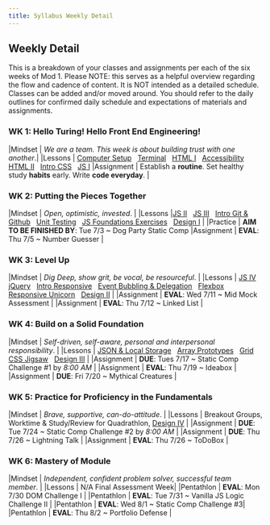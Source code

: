 ```yaml
---
title: Syllabus Weekly Detail
---
```


## Weekly Detail
This is a breakdown of your classes and assignments per each of the six weeks of Mod 1. Please NOTE: this serves as a helpful overview regarding the flow and cadence of content. It is NOT intended as a detailed schedule. Classes can be added and/or moved around. You should refer to the daily outlines for confirmed daily schedule and expectations of materials and assignments.

### WK 1: Hello Turing! Hello Front End Engineering!

|Mindset     | _We are a team. This week is about building trust with one another_.|
|Lessons     | [Computer Setup](http://frontend.turing.io/lessons/module-1/computer-setup.html) &nbsp; [Terminal](http://frontend.turing.io/lessons/module-1/getting-around-in-the-terminal.html) &nbsp; [HTML I](http://frontend.turing.io/lessons/module-1/html-1.html) &nbsp; [Accessibility](http://frontend.turing.io/lessons/module-1/web-accessibility.html) &nbsp; [HTML II](http://frontend.turing.io/lessons/module-1/html-2.html) &nbsp; [Intro CSS](http://frontend.turing.io/lessons/module-1/css-1.html) &nbsp; [JS I](http://frontend.turing.io/lessons/module-1/js-1.html)
|Assignment  | Establish a __routine__. Set healthy study __habits__ early. Write __code everyday__. |

### WK 2: Putting the Pieces Together

|Mindset     | _Open, optimistic, invested_. |
|Lessons     |[JS II](http://frontend.turing.io/lessons/module-1/js-2.html) &nbsp; [JS III](http://frontend.turing.io/lessons/module-1/js-3-dom-manipulation.html) &nbsp; [Intro Git & Github](http://frontend.turing.io/lessons/module-1/git-and-github.html) &nbsp; [Unit Testing](http://frontend.turing.io/lessons/module-1/introduction-to-testing-javascript.html) &nbsp; [JS Foundations Exercises](https://github.com/turingschool-examples/javascript-foundations) &nbsp; [Design I](http://frontend.turing.io/lessons/module-1/design-1.html) |
|Practice    | __AIM TO BE FINISHED BY__: Tue 7/3 ~ Dog Party Static Comp
|Assignment  | __EVAL__: Thu 7/5 ~ Number Guesser |

### WK 3: Level Up

|Mindset     | _Dig Deep, show grit, be vocal, be resourceful_. |
|Lessons     | [JS IV](http://frontend.turing.io/lessons/module-1/js-4.html) &nbsp; [jQuery](http://frontend.turing.io/lessons/module-1/introduction-to-jquery.html) &nbsp; [Intro Responsive](http://frontend.turing.io/lessons/module-1/intro-responsive.html) &nbsp; [Event Bubbling & Delegation](http://frontend.turing.io/lessons/module-1/event-bubbling-and-delegation.html) &nbsp; [Flexbox](http://frontend.turing.io/lessons/module-1/introduction-to-flexbox.html) &nbsp; [Responsive Unicorn](https://github.com/turingschool-examples/responsive-rescue) &nbsp; [Design II](https://github.com/turingschool-examples/mod1-typography-foundations) |
|Assignment  | __EVAL__: Wed 7/11 ~ Mid Mock Assessment |
|Assignment  | __EVAL__: Thu 7/12 ~ Linked List |

### WK 4: Build on a Solid Foundation

|Mindset     | _Self-driven, self-aware, personal and interpersonal responsibility_. |
|Lessons     | [JSON & Local Storage](http://frontend.turing.io/lessons/module-1/json-and-localstorage.html) &nbsp; [Array Prototypes](http://frontend.turing.io/lessons/module-1/array-prototype-methods-intro) &nbsp; [Grid](http://frontend.turing.io/lessons/module-1/introduction-to-grid.html) &nbsp; [CSS Jigsaw](http://frontend.turing.io/lessons/module-1/css-2.html) &nbsp; [Design III](https://github.com/turingschool-examples/mod1-color-theory-foundations/blob/master/readme.md) |
|Assignment  | __DUE__:   Tues 7/17 ~ Static Comp Challenge #1 by *8:00 AM* |
|Assignment  | __EVAL__:  Thu 7/19 ~ Ideabox |
|Assignment  | __DUE__: Fri 7/20 ~ Mythical Creatures |

### WK 5: Practice for Proficiency in the Fundamentals

|Mindset     | _Brave, supportive, can-do-attitude_. |
|Lessons     | Breakout Groups, Worktime & Study/Review for Quadrathlon, [Design IV](https://github.com/turingschool-examples/mod1-gestalt-principals-foundations) |
|Assignment  | __DUE__:  Tue 7/24 ~ Static Comp Challenge #2 by *8:00 AM* |
|Assignment  | __DUE__:  Thu 7/26 ~ Lightning Talk |
|Assignment  | __EVAL__: Thu 7/26 ~ ToDoBox |

### WK 6: Mastery of Module

|Mindset     | _Independent, confident problem solver, successful team member_. |
|Lessons     | N/A Final Assessment Week|
|Pentathlon  | __EVAL__: Mon 7/30 DOM Challenge I |
|Pentathlon  | __EVAL__: Tue 7/31 ~ Vanilla JS Logic Challenge II |
|Pentathlon  | __EVAL__: Wed 8/1 ~ Static Comp Challenge #3|
|Pentathlon  | __EVAL__: Thu 8/2 ~ Portfolio Defense |
